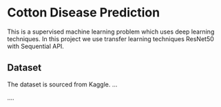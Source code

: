 # Cotton Disease Prediction
This is a supervised machine learning problem which uses deep learning techniques.
In this project we use transfer learning techniques ResNet50 with Sequential API.

## Dataset
The dataset is sourced from Kaggle.
...

....


